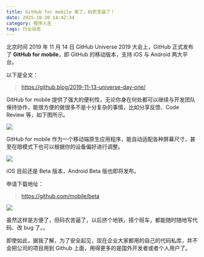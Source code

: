 ```yaml
---
title: GitHub for mobile 来了，码农苦逼了！
date: 2025-10-30 14:42:34
category: 程序人生
tags: 行业动态
---
```


北京时间 2019 年 11 月 14 日 GitHub Universe 2019 大会上，GitHub 正式发布了 **GitHub for mobile**，即 GitHub 的移动版本，支持 iOS 与 Android 两大平台。

以下是全文：

> https://github.blog/2019-11-13-universe-day-one/

GitHub for mobile 提供了强大的便利性，无论你身在何处都可以继续与开发团队保持协作，能很方便的做很多不是十分复杂的事情，比如分享反馈、Code Review 等，如下图所示。

![](http://img.javastack.cn/20191115110012.png)

GitHub for mobile 作为一个移动端原生应用程序，能自动适配各种屏幕尺寸，甚至在暗模式下也可以根据你的设备偏好进行调整。

![](http://img.javastack.cn/20191115110136.png)

iOS 目前还是 Beta 版本，Android Beta 版也即将发布。

申请下载地址：

> https://github.com/mobile/beta

![](http://img.javastack.cn/20191115110519.png)

虽然这样是方便了，但码农苦逼了，以后挤个地铁，搭个班车，都能随时随地写代码、改 bug 了。。

即使如此，据我了解，为了安全起见，现在企业大家都用的自己的代码私库，并不会把公司的项目用到 Github 上面，用得更多的是国外开发者或者个人用户了。
